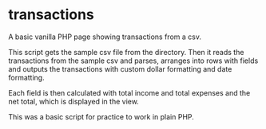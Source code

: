# transactions
A basic vanilla PHP page showing transactions from a csv.

This script gets the sample csv file from the directory. Then it reads the transactions from the sample csv and parses, arranges into rows with fields and outputs
the transactions with custom dollar formatting and date formatting. 

Each field is then calculated with total income and total expenses and the net total, which is displayed in
the view.

This was a basic script for practice to work in plain PHP.
